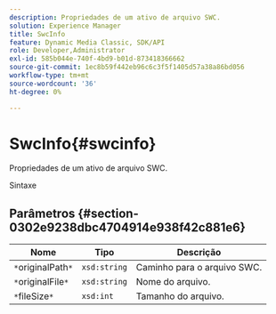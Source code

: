 ```yaml
---
description: Propriedades de um ativo de arquivo SWC.
solution: Experience Manager
title: SwcInfo
feature: Dynamic Media Classic, SDK/API
role: Developer,Administrator
exl-id: 585b044e-740f-4bd9-b01d-873418366662
source-git-commit: 1ec8b59f442eb96c6c3f5f1405d57a38a86bd056
workflow-type: tm+mt
source-wordcount: '36'
ht-degree: 0%

---
```


# SwcInfo{#swcinfo}

Propriedades de um ativo de arquivo SWC.

Sintaxe

## Parâmetros {#section-0302e9238dbc4704914e938f42c881e6}

| Nome | Tipo | Descrição |
|---|---|---|
| `*`originalPath`*` | `xsd:string` | Caminho para o arquivo SWC. |
| `*`originalFile`*` | `xsd:string` | Nome do arquivo. |
| `*`fileSize`*` | `xsd:int` | Tamanho do arquivo. |
